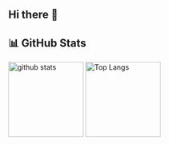 ## Hi there 👋

## 📊 GitHub Stats
<p align="left"> 
  <img alt="github stats" height="150px" src="https://github-readme-stats.vercel.app/api?username=junichi0622&theme=tokyonight&show_icons=ture" />
  <img alt="Top Langs" height="150px" src="https://github-readme-stats.vercel.app/api/top-langs/?username=junichi0622&layout=compact&show_icons=true&theme=tokyonight" />
</p>
